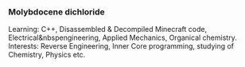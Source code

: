 ### Molybdocene dichloride
Learning: C++, Disassembled & Decompiled Minecraft code, Electrical&nbspengineering, Applied Mechanics, Organical chemistry.\
Interests: Reverse Engineering, Inner Core programming, studying of Chemistry, Physics etc.
